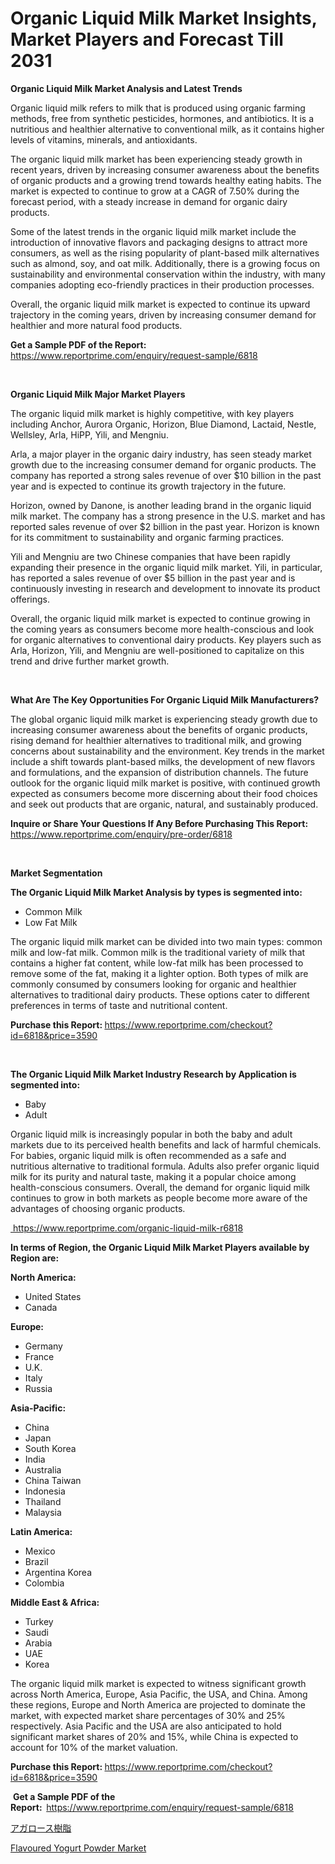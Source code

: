 <p><h1>Organic Liquid Milk Market Insights, Market Players and Forecast Till 2031</h1></p><p><strong>Organic Liquid Milk Market Analysis and Latest Trends</strong></p>
<p><p>Organic liquid milk refers to milk that is produced using organic farming methods, free from synthetic pesticides, hormones, and antibiotics. It is a nutritious and healthier alternative to conventional milk, as it contains higher levels of vitamins, minerals, and antioxidants.</p><p>The organic liquid milk market has been experiencing steady growth in recent years, driven by increasing consumer awareness about the benefits of organic products and a growing trend towards healthy eating habits. The market is expected to continue to grow at a CAGR of 7.50% during the forecast period, with a steady increase in demand for organic dairy products.</p><p>Some of the latest trends in the organic liquid milk market include the introduction of innovative flavors and packaging designs to attract more consumers, as well as the rising popularity of plant-based milk alternatives such as almond, soy, and oat milk. Additionally, there is a growing focus on sustainability and environmental conservation within the industry, with many companies adopting eco-friendly practices in their production processes.</p><p>Overall, the organic liquid milk market is expected to continue its upward trajectory in the coming years, driven by increasing consumer demand for healthier and more natural food products.</p></p>
<p><strong>Get a Sample PDF of the Report:&nbsp;</strong> <a href="https://www.reportprime.com/enquiry/request-sample/6818">https://www.reportprime.com/enquiry/request-sample/6818</a></p>
<p>&nbsp;</p>
<p><strong>Organic Liquid Milk Major Market Players</strong></p>
<p><p>The organic liquid milk market is highly competitive, with key players including Anchor, Aurora Organic, Horizon, Blue Diamond, Lactaid, Nestle, Wellsley, Arla, HiPP, Yili, and Mengniu. </p><p>Arla, a major player in the organic dairy industry, has seen steady market growth due to the increasing consumer demand for organic products. The company has reported a strong sales revenue of over $10 billion in the past year and is expected to continue its growth trajectory in the future.</p><p>Horizon, owned by Danone, is another leading brand in the organic liquid milk market. The company has a strong presence in the U.S. market and has reported sales revenue of over $2 billion in the past year. Horizon is known for its commitment to sustainability and organic farming practices.</p><p>Yili and Mengniu are two Chinese companies that have been rapidly expanding their presence in the organic liquid milk market. Yili, in particular, has reported a sales revenue of over $5 billion in the past year and is continuously investing in research and development to innovate its product offerings.</p><p>Overall, the organic liquid milk market is expected to continue growing in the coming years as consumers become more health-conscious and look for organic alternatives to conventional dairy products. Key players such as Arla, Horizon, Yili, and Mengniu are well-positioned to capitalize on this trend and drive further market growth.</p></p>
<p>&nbsp;</p>
<p><strong>What Are The Key Opportunities For Organic Liquid Milk Manufacturers?</strong></p>
<p><p>The global organic liquid milk market is experiencing steady growth due to increasing consumer awareness about the benefits of organic products, rising demand for healthier alternatives to traditional milk, and growing concerns about sustainability and the environment. Key trends in the market include a shift towards plant-based milks, the development of new flavors and formulations, and the expansion of distribution channels. The future outlook for the organic liquid milk market is positive, with continued growth expected as consumers become more discerning about their food choices and seek out products that are organic, natural, and sustainably produced.</p></p>
<p><strong>Inquire or Share Your Questions If Any Before Purchasing This Report:</strong> <a href="https://www.reportprime.com/enquiry/pre-order/6818">https://www.reportprime.com/enquiry/pre-order/6818</a></p>
<p>&nbsp;</p>
<p><strong>Market Segmentation</strong></p>
<p><strong>The Organic Liquid Milk Market Analysis by types is segmented into:</strong></p>
<p><ul><li>Common Milk</li><li>Low Fat Milk</li></ul></p>
<p><p>The organic liquid milk market can be divided into two main types: common milk and low-fat milk. Common milk is the traditional variety of milk that contains a higher fat content, while low-fat milk has been processed to remove some of the fat, making it a lighter option. Both types of milk are commonly consumed by consumers looking for organic and healthier alternatives to traditional dairy products. These options cater to different preferences in terms of taste and nutritional content.</p></p>
<p><strong>Purchase this Report:&nbsp;</strong><a href="https://www.reportprime.com/checkout?id=6818&price=3590">https://www.reportprime.com/checkout?id=6818&price=3590</a></p>
<p>&nbsp;</p>
<p><strong>The Organic Liquid Milk Market Industry Research by Application is segmented into:</strong></p>
<p><ul><li>Baby</li><li>Adult</li></ul></p>
<p><p>Organic liquid milk is increasingly popular in both the baby and adult markets due to its perceived health benefits and lack of harmful chemicals. For babies, organic liquid milk is often recommended as a safe and nutritious alternative to traditional formula. Adults also prefer organic liquid milk for its purity and natural taste, making it a popular choice among health-conscious consumers. Overall, the demand for organic liquid milk continues to grow in both markets as people become more aware of the advantages of choosing organic products.</p></p>
<p><a href="https://www.reportprime.com/organic-liquid-milk-r6818">&nbsp;https://www.reportprime.com/organic-liquid-milk-r6818</a></p>
<p><strong>In terms of Region, the Organic Liquid Milk Market Players available by Region are:</strong></p>
<p>
    <p> <strong> North America: </strong>
        <ul>
            <li>United States</li>
            <li>Canada</li>
        </ul>
        </p> 
    <p> <strong> Europe: </strong>
        <ul>
            <li>Germany</li>
            <li>France</li>
            <li>U.K.</li>
            <li>Italy</li>
            <li>Russia</li>
        </ul>
        </p> 
    <p> <strong> Asia-Pacific: </strong>
        <ul>
            <li>China</li>
            <li>Japan</li>
            <li>South Korea</li>
            <li>India</li>
            <li>Australia</li>
            <li>China Taiwan</li>
            <li>Indonesia</li>
            <li>Thailand</li>
            <li>Malaysia</li>
        </ul>
        </p> 
    <p> <strong> Latin America: </strong>
        <ul>
            <li>Mexico</li>
            <li>Brazil</li>
            <li>Argentina Korea</li>
            <li>Colombia</li>
        </ul>
        </p> 
    <p> <strong> Middle East & Africa: </strong>
        <ul>
            <li>Turkey</li>
            <li>Saudi</li>
            <li>Arabia</li>
            <li>UAE</li>
            <li>Korea</li>
        </ul>
    </p>
    </p>
<p><p>The organic liquid milk market is expected to witness significant growth across North America, Europe, Asia Pacific, the USA, and China. Among these regions, Europe and North America are projected to dominate the market, with expected market share percentages of 30% and 25% respectively. Asia Pacific and the USA are also anticipated to hold significant market shares of 20% and 15%, while China is expected to account for 10% of the market valuation.</p></p>
<p><strong>Purchase this Report: </strong><a href="https://www.reportprime.com/checkout?id=6818&price=3590">https://www.reportprime.com/checkout?id=6818&price=3590</a></p>
<p>&nbsp;<strong>Get a Sample PDF of the Report:&nbsp;&nbsp;</strong><a href="https://www.reportprime.com/enquiry/request-sample/6818">https://www.reportprime.com/enquiry/request-sample/6818</a></p>
<p><strong></strong></p>
<p><p><a href="https://github.com/mohamedbakry57/Market-Research-Report-List-3/blob/main/185726820110.md">アガロース樹脂</a></p><p><a href="https://github.com/JameTravis/Market-Research-Report-List-4/blob/main/flavoured-yogurt-powder-market.md">Flavoured Yogurt Powder Market</a></p></p>